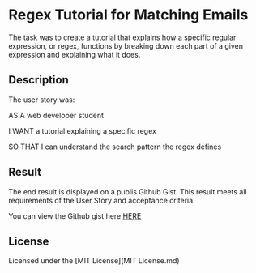 # Regex Tutorial for Matching Emails

The task was to create a tutorial that explains how a specific regular expression, or regex, functions by breaking down each part of a given expression and explaining what it does.

## Description

The user story was:

AS A web developer student

I WANT a tutorial explaining a specific regex

SO THAT I can understand the search pattern the regex defines



## Result

The end result is displayed on a publis Github Gist. This result meets all requirements of the User Story and acceptance criteria.

You can view the Github gist here [HERE](https://nafisa06.github.io/REGEX-Tutorial/)

## License
Licensed under the [MIT License](MIT License.md)

